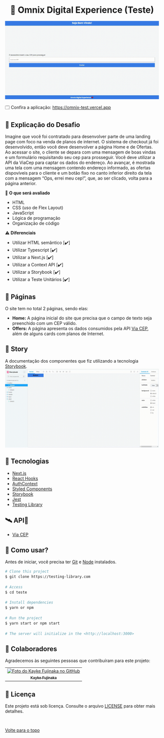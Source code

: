 <h1 align="center">📔 Omnix Digital Experience (Teste)</h1>

<img src="./public/assets/gif.gif" alt="Descrição da imagem">

🗔 Confira a aplicação: https://omnix-test.vercel.app

## :page_facing_up: Explicação do Desafio

Imagine que você foi contratado para desenvolver parte de uma landing page com foco na venda de planos de internet. O sistema de checkout já foi desenvolvido, então você deve desenvolver a página Home e de Ofertas. Ao acessar o site, o cliente se depara com uma mensagem de boas vindas e um formulário requisitando seu cep para prosseguir. Você deve utilizar a API da ViaCep para captar os dados do endereço. Ao avançar, é mostrada uma tela com uma mensagem contendo endereço informado, as ofertas dispovíveis para o cliente e um botão fixo no canto inferior direito da tela com a mensagem “Ops, errei meu cep!”, que, ao ser clicado, volta para a página anterior.

🎲 **O que será avaliado**

- HTML
- CSS (uso de Flex Layout)
- JavaScript
- Lógica de programação
- Organização de código

⚠️ **Diferenciais**

- Utilizar HTML semântico [✔️]
- Utilizar Typescript [✔️]
- Utilizar a Next.js [✔️]
- Utilizar a Context API [✔️]
- Utilizar a Storybook [✔️]
- Utilizar a Teste Unitários [✔️]

## 📁 Páginas

O site tem no total 2 páginas, sendo elas:

- **Home:** A página inicial do site que precisa que o campo de texto seja preenchido com um CEP válido.
- **Offers:** A página apresenta os dados consumidos pela API [Via CEP](https://viacep.com.br), além de alguns cards com planos de Internet.

## 🎨 Story

A documentação dos componentes que fiz utilizando a tecnologia [Storybook](https://storybook.js.org).
<img src="./public/assets/story.gif" alt="Descrição da imagem">

## 🚀 Tecnologias

- [Next.js](https://nextjs.org)
- [React Hooks](https://pt-br.reactjs.org/docs/hooks-intro.html)
- [AuthContext](https://blog.rocketseat.com.br/autenticacao-no-react-native-reactjs-com-context-api-hooks/)
- [Styled Components](https://styled-components.com)
- [Storybook](https://storybook.js.org)
- [Jest](https://jestjs.io/pt-BR/docs/getting-started)
- [Testing Library](https://testing-library.com)

## 🛰️ API🎨
- [Via CEP](https://viacep.com.br)


## :closed_book: Como usar?

Antes de iniciar, você precisa ter [Git](https://git-scm.com) e [Node](https://nodejs.org/en/) instalados.

```bash
# Clone this project
$ git clone https://testing-library.com

# Access
$ cd teste

# Install dependencies
$ yarn or npm

# Run the project
$ yarn start or npm start

# The server will initialize in the <http://localhost:3000>
```

## 🤝 Colaboradores

Agradecemos às seguintes pessoas que contribuíram para este projeto:

<table>
  <tr>
    <td align="center">
      <a href="#">
        <img src="https://avatars.githubusercontent.com/u/98772000?s=400&u=80de9af672be7f75cc7a546838552cf63d5b82fe&v=4" width="160px;" alt="Foto do Kayke Fujinaka no GitHub"/><br>
        <sub>
          <b>Kayke Fujinaka</b>
        </sub>
      </a>
    </td>
  </tr>
</table>

## 📝 Licença

Este projeto está sob licença. Consulte o arquivo [LICENSE](LICENSE.md) para obter mais detalhes.

&#xa0;

<a href="#top">Volte para o topo</a>
